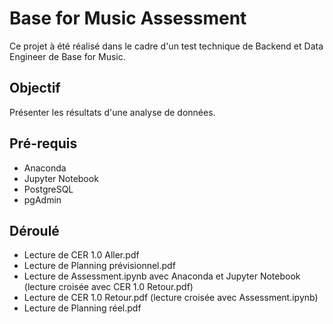 # Base for Music Assessment

Ce projet à été réalisé dans le cadre d'un test technique de Backend et Data Engineer de Base for Music.

## Objectif

Présenter les résultats d'une analyse de données.

## Pré-requis

- Anaconda
- Jupyter Notebook
- PostgreSQL
- pgAdmin

## Déroulé

- Lecture de CER 1.0 Aller.pdf
- Lecture de Planning prévisionnel.pdf
- Lecture de Assessment.ipynb avec Anaconda et Jupyter Notebook (lecture croisée avec CER 1.0 Retour.pdf)
- Lecture de CER 1.0 Retour.pdf (lecture croisée avec Assessment.ipynb)
- Lecture de Planning réel.pdf